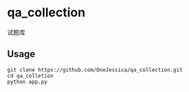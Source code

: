 # qa_collection
试题库
## Usage
```
git clone https://github.com/OneJessica/qa_collection.git
cd qa_colletion
python app.py
```

